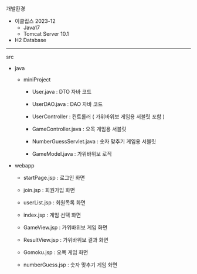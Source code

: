 개발환경

- 이클립스 2023-12
  - Java17
  - Tomcat Server 10.1
- H2 Database

-----------------------------------------------------------------------

src

- java

  - miniProject
  
    - User.java  :  DTO 자바 코드
    - UserDAO.java  :  DAO 자바 코드
      
    - UserController  :  컨트롤러 ( 가위바위보 게임용 서블릿 포함 )
    - GameController.java  :  오목 게임용 서블릿
    - NumberGuessServlet.java  :  숫자 맞추기 게임용 서블릿

    - GameModel.java  :  가위바위보 로직
      
- webapp

  - startPage.jsp  :  로그인 화면
  - join.jsp  :  회원가입 화면
  - userList.jsp  :  회원목록 화면
    
  - index.jsp  :  게임 선택 화면
  - GameView.jsp  :  가위바위보 게임 화면
  - ResultView.jsp  :  가위바위보 결과 화면
  - Gomoku.jsp  :  오목 게임 화면
  - numberGuess.jsp  :  숫자 맞추기 게임 화면
    
